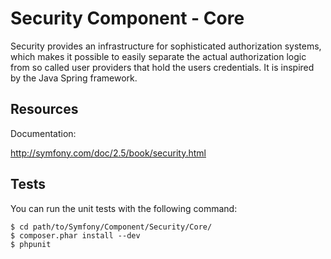 Security Component - Core
=========================

Security provides an infrastructure for sophisticated authorization systems,
which makes it possible to easily separate the actual authorization logic from
so called user providers that hold the users credentials. It is inspired by
the Java Spring framework.

Resources
---------

Documentation:

http://symfony.com/doc/2.5/book/security.html

Tests
-----

You can run the unit tests with the following command:

    $ cd path/to/Symfony/Component/Security/Core/
    $ composer.phar install --dev
    $ phpunit
